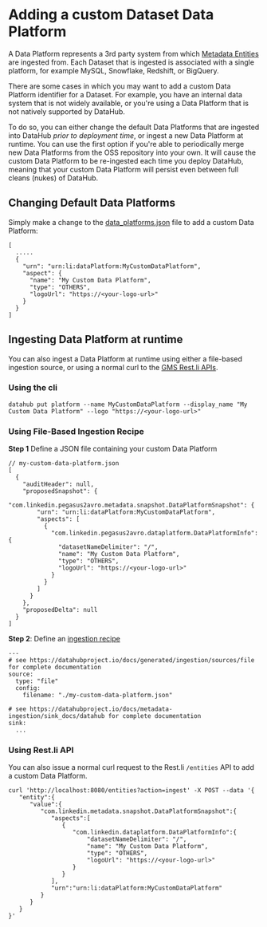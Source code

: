 # Adding a custom Dataset Data Platform

A Data Platform represents a 3rd party system from which [Metadata Entities](https://datahubproject.io/docs/metadata-modeling/metadata-model/) are ingested from. Each Dataset that is ingested is associated with a single platform, for example MySQL, Snowflake, Redshift, or BigQuery.

There are some cases in which you may want to add a custom Data Platform identifier for a Dataset. For example,
you have an internal data system that is not widely available, or you're using a Data Platform that is not natively supported by DataHub.

To do so, you can either change the default Data Platforms that are ingested into DataHub *prior to deployment time*, or ingest
a new Data Platform at runtime. You can use the first option if you're able to periodically merge new Data Platforms from the OSS
repository into your own. It will cause the custom Data Platform to be re-ingested each time you deploy DataHub, meaning that
your custom Data Platform will persist even between full cleans (nukes) of DataHub. 

## Changing Default Data Platforms

Simply make a change to the [data_platforms.json](https://github.com/datahub-project/datahub/blob/master/metadata-service/war/src/main/resources/boot/data_platforms.json) 
file to add a custom Data Platform:

```
[ 
  .....
  {
    "urn": "urn:li:dataPlatform:MyCustomDataPlatform",
    "aspect": {
      "name": "My Custom Data Platform",
      "type": "OTHERS",
      "logoUrl": "https://<your-logo-url>"
    }
  }
]
```

## Ingesting Data Platform at runtime

You can also ingest a Data Platform at runtime using either a file-based ingestion source, or using a normal curl to the
[GMS Rest.li APIs](https://datahubproject.io/docs/metadata-service#restli-api). 

### Using the cli

```shell
datahub put platform --name MyCustomDataPlatform --display_name "My Custom Data Platform" --logo "https://<your-logo-url>"
```

### Using File-Based Ingestion Recipe

**Step 1** Define a JSON file containing your custom Data Platform

```
// my-custom-data-platform.json 
[
  {
    "auditHeader": null,
    "proposedSnapshot": {
      "com.linkedin.pegasus2avro.metadata.snapshot.DataPlatformSnapshot": {
        "urn": "urn:li:dataPlatform:MyCustomDataPlatform",
        "aspects": [
          {
            "com.linkedin.pegasus2avro.dataplatform.DataPlatformInfo": {
              "datasetNameDelimiter": "/",
              "name": "My Custom Data Platform",
              "type": "OTHERS",
              "logoUrl": "https://<your-logo-url>"
            }
          }
        ]
      }
    },
    "proposedDelta": null
  }
]
```

**Step 2**: Define an [ingestion recipe](https://datahubproject.io/docs/metadata-ingestion/#recipes) 

```
---
# see https://datahubproject.io/docs/generated/ingestion/sources/file for complete documentation
source:
  type: "file"
  config:
    filename: "./my-custom-data-platform.json"

# see https://datahubproject.io/docs/metadata-ingestion/sink_docs/datahub for complete documentation
sink:
  ... 
```

### Using Rest.li API

You can also issue a normal curl request to the Rest.li `/entities` API to add a custom Data Platform.

```
curl 'http://localhost:8080/entities?action=ingest' -X POST --data '{
   "entity":{
      "value":{
         "com.linkedin.metadata.snapshot.DataPlatformSnapshot":{
            "aspects":[
               {
                  "com.linkedin.dataplatform.DataPlatformInfo":{
                      "datasetNameDelimiter": "/",
                      "name": "My Custom Data Platform",
                      "type": "OTHERS",
                      "logoUrl": "https://<your-logo-url>"
                  }
               }
            ],
            "urn":"urn:li:dataPlatform:MyCustomDataPlatform"
         }
      }
   }
}'
```
